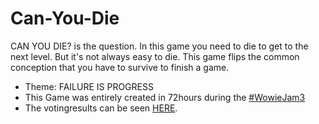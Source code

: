 # Can-You-Die

CAN YOU DIE? is the question.
In  this game you need to die to get to the next level. But it's not always easy to die. This game flips the common conception that you have to survive to finish a game.

- Theme: FAILURE IS PROGRESS
- This Game was entirely created in 72hours during the [#WowieJam3](https://itch.io/jam/wowie-jam-3)
- The votingresults can be seen [HERE](https://itch.io/jam/wowie-jam-3/rate/939332).
